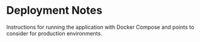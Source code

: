 # Deployment Notes

Instructions for running the application with Docker Compose and
points to consider for production environments.